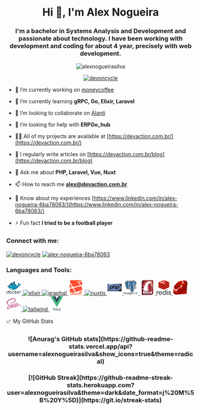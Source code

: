 <h1 align="center">Hi 👋, I'm Alex Nogueira</h1>
<h3 align="center">I'm a bachelor in Systems Analysis and Development and passionate about technology. I have been working with development and coding for about 4 year, precisely with web development.</h3>

<p align="center"> <img src="https://komarev.com/ghpvc/?username=alexnogueirasilva&label=Profile%20views&color=0e75b6&style=flat" alt="alexnogueirasilva" /> </p>

<p align="center"> <a href="https://twitter.com/devoncycle" target="blank"><img src="https://img.shields.io/twitter/follow/devoncycle?logo=twitter&style=for-the-badge" alt="devoncycle" /></a> </p>

- 🔭 I’m currently working on [moneycoffee](https://www.moneycoffee.com.br/)

- 🌱 I’m currently learning **gRPC, Go, Elixir, Laravel**

- 👯 I’m looking to collaborate on [Alanti](https://app.alanti.com.br/)

- 🤝 I’m looking for help with **ERPGo_hub**

- 👨‍💻 All of my projects are available at [https://devaction.com.br/](https://devaction.com.br/)

- 📝 I regularly write articles on [https://devaction.com.br/blog](https://devaction.com.br/blog)

- 💬 Ask me about **PHP, Laravel, Vue, Nuxt**

- 📫 How to reach me **alex@devaction.com.br**

- 📄 Know about my experiences [https://www.linkedin.com/in/alex-nogueira-6ba78063/](https://www.linkedin.com/in/alex-nogueira-6ba78063/)

- ⚡ Fun fact **I tried to be a football player**

<h3 align="left">Connect with me:</h3>
<p align="left">
<a href="https://twitter.com/devoncycle" target="blank"><img align="center" src="https://raw.githubusercontent.com/rahuldkjain/github-profile-readme-generator/master/src/images/icons/Social/twitter.svg" alt="devoncycle" height="30" width="40" /></a>
<a href="https://linkedin.com/in/alex-nogueira-6ba78063" target="blank"><img align="center" src="https://raw.githubusercontent.com/rahuldkjain/github-profile-readme-generator/master/src/images/icons/Social/linked-in-alt.svg" alt="alex-nogueira-6ba78063" height="30" width="40" /></a>
</p>

<h3 align="left">Languages and Tools:</h3>
<p align="left"> <a href="https://www.docker.com/" target="_blank" rel="noreferrer"> <img src="https://raw.githubusercontent.com/devicons/devicon/master/icons/docker/docker-original-wordmark.svg" alt="docker" width="40" height="40"/> </a> <a href="https://elixir-lang.org" target="_blank" rel="noreferrer"> <img src="https://www.vectorlogo.zone/logos/elixir-lang/elixir-lang-icon.svg" alt="elixir" width="40" height="40"/> </a> <a href="https://graphql.org" target="_blank" rel="noreferrer"> <img src="https://www.vectorlogo.zone/logos/graphql/graphql-icon.svg" alt="graphql" width="40" height="40"/> </a> <a href="https://laravel.com/" target="_blank" rel="noreferrer"> <img src="https://raw.githubusercontent.com/devicons/devicon/master/icons/laravel/laravel-plain-wordmark.svg" alt="laravel" width="40" height="40"/> </a> <a href="https://nuxtjs.org/" target="_blank" rel="noreferrer"> <img src="https://www.vectorlogo.zone/logos/nuxtjs/nuxtjs-icon.svg" alt="nuxtjs" width="40" height="40"/> </a> <a href="https://www.php.net" target="_blank" rel="noreferrer"> <img src="https://raw.githubusercontent.com/devicons/devicon/master/icons/php/php-original.svg" alt="php" width="40" height="40"/> </a> <a href="https://www.postgresql.org" target="_blank" rel="noreferrer"> <img src="https://raw.githubusercontent.com/devicons/devicon/master/icons/postgresql/postgresql-original-wordmark.svg" alt="postgresql" width="40" height="40"/> </a> <a href="https://rubyonrails.org" target="_blank" rel="noreferrer"> <img src="https://raw.githubusercontent.com/devicons/devicon/master/icons/rails/rails-original-wordmark.svg" alt="rails" width="40" height="40"/> </a> <a href="https://redis.io" target="_blank" rel="noreferrer"> <img src="https://raw.githubusercontent.com/devicons/devicon/master/icons/redis/redis-original-wordmark.svg" alt="redis" width="40" height="40"/> </a> <a href="https://www.ruby-lang.org/en/" target="_blank" rel="noreferrer"> <img src="https://raw.githubusercontent.com/devicons/devicon/master/icons/ruby/ruby-original.svg" alt="ruby" width="40" height="40"/> </a> <a href="https://sass-lang.com" target="_blank" rel="noreferrer"> <img src="https://raw.githubusercontent.com/devicons/devicon/master/icons/sass/sass-original.svg" alt="sass" width="40" height="40"/> </a> <a href="https://tailwindcss.com/" target="_blank" rel="noreferrer"> <img src="https://www.vectorlogo.zone/logos/tailwindcss/tailwindcss-icon.svg" alt="tailwind" width="40" height="40"/> </a> <a href="https://vuejs.org/" target="_blank" rel="noreferrer"> <img src="https://raw.githubusercontent.com/devicons/devicon/master/icons/vuejs/vuejs-original-wordmark.svg" alt="vuejs" width="40" height="40"/> </a> </p>

📈 My GitHub Stats

<h3 align="center">![Anurag's GitHub stats](https://github-readme-stats.vercel.app/api?username=alexnogueirasilva&show_icons=true&theme=radical)<h3>
<h3 align="center">[![GitHub Streak](https://github-readme-streak-stats.herokuapp.com?user=alexnogueirasilva&theme=dark&date_format=j%20M%5B%20Y%5D)](https://git.io/streak-stats)<h3>
